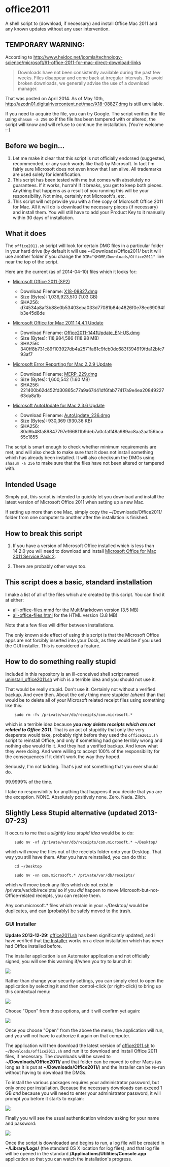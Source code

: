 office2011
==========

A shell script to (download, if necessary) and install Office:Mac 2011 and any known updates without any user intervention.


## TEMPORARY WARNING:

According to <http://www.heidoc.net/joomla/technology-science/microsoft/61-office-2011-for-mac-direct-download-links> 

> Downloads have not been consistently available during the past few weeks. Files disappear and come back at irregular intervals. To avoid broken downloads, we generally advise the use of a download manager.

That was posted on April 2014. As of May 10th, <http://azcdn01.digitalrivercontent.net/mac/X18-08827.dmg> is still unreliable. 

If you need to acquire the file, you can try Google. The script verifies the file using `shasum -a 256` so if the file has been tampered with or altered, the script will know and will refuse to continue the installation. (You’re welcome :-)

## Before we begin… ##

1. Let me make it clear that this script is not officially endorsed (suggested, recommended, or any such words like that) by Microsoft. In fact I'm fairly sure Microsoft does not even know that I am alive. All trademarks are used solely for identification.
2. This script has been tested with me but comes with absolutely no guarantees. If it works, hurrah! If it breaks, you get to keep both pieces. Anything that happens as a result of you running this will be your responsibility. Not mine, certainly not Microsoft's, etc.
3. This script will not provide you with a free copy of Microsoft Office 2011 for Mac. All it will do is download the necessary pieces (if necessary) and install them. You will still have to add your Product Key to it manually within 30 days of installation.

## What it does ##

The `office2011.sh`  script will look for certain DMG files in a particular folder in your hard drive (by default it will use ~/Downloads/Office2011/ but it will use another folder if you change the `DIR="$HOME/Downloads/Office2011"` line near the top of the script.

Here are the current (as of 2014-04-10) files which it looks for:

* [Microsoft Office 2011 (SP2)](http://www.heidoc.net/joomla/technology-science/microsoft/61-office-2011-for-mac-direct-download-links)
	* Download Filename: [X18-08827.dmg](http://msft.digitalrivercontent.net/mac/X18-08827.dmg)
	* Size (Bytes): 1,036,923,510 (1.03 GB)
	* SHA256: d74534a8af3b88e0b53403eba033d77081b84c4826f0e78ec69094fb3e45d8de

* [Microsoft Office for Mac 2011 14.4.1 Update](http://www.microsoft.com/en-us/download/details.aspx?id=42373)
	* Download Filename: [Office2011-1441Update_EN-US.dmg](http://download.microsoft.com/download/A/6/9/A69FE062-D726-456E-A8AA-B1D2A292300E/Office2011-1441Update_EN-US.dmg)
	* Size (Bytes): 118,984,586 (118.98 MB)
	* SHA256: 340ff8b731c89f103927db4a2571fa81c9fcb0dc683f394919fda12bfc793af7

* [Microsoft Error Reporting for Mac 2.2.9 Update](http://www.microsoft.com/en-us/download/details.aspx?id=35382)
	* Download Filename: [MERP_229.dmg](http://download.microsoft.com/download/B/F/B/BFB8DEB8-91CD-4722-AE6F-476C4013CFFC/MERP_229.dmg)
	* Size (Bytes): 1,600,542 (1.60 MB)
	* SHA256: 221400b62d452fd30865c77a9a67441df6fab77417a9e4ea2084922763da8a1b

* [Microsoft AutoUpdate for Mac 2.3.6 Update](http://www.microsoft.com/en-us/download/details.aspx?id=35381)
	* Download Filename: [AutoUpdate_236.dmg](http://download.microsoft.com/download/B/0/D/B0DB40D2-FF90-4633-925A-B8A7D4183279/AutoUpdate_236.dmg)
	* Size (Bytes): 930,369 (930.36 KB)
	* SHA256: 80d9b48fa89847797e166811b9deb7a0cfaff48a989ac8aa2aaf56bca55c1855

The script is smart enough to check whether minimum requirements are met, and will also check to make sure that it does not install something which has already been installed. It will also checksum the DMGs using `shasum -a 256` to make sure that the files have not been altered or tampered with.

## Intended Usage

Simply put, this script is intended to quickly let you download and install the latest version of Microsoft Office 2011 when setting up a new Mac.

If setting up more than one Mac, simply copy the ~/Downloads/Office2011/ folder from one computer to another after the installation is finished.

## How to break this script ##

1. If you have a version of Microsoft Office installed which is less than 14.2.0 you will need to download and install [Microsoft Office for Mac 2011 Service Pack 2](http://www.microsoft.com/en-us/download/details.aspx?id=29419).

2. There are probably other ways too.

## This script does a basic, standard installation ##

I make a list of all of the files which are created by this script. You can find it at either:

* [all-office-files.mmd][5] for the MultiMarkdown version (3.5 MB)
* [all-office-files.html][6] for the HTML version (3.8 MB)

Note that a few files will differ between installations.

The only known side effect of using this script is that the Microsoft Office apps are not
forcibly inserted into your Dock, as they would be if you used the GUI installer.
This is considered a feature.

## How to do something really stupid

Included in this repository is an ill-conceived shell script named [uninstall_office2011.sh][666] which is a terrible idea and you should not use it.

That would be really stupid. Don't use it. Certainly not without a verified backup. And even then. About the only thing more stupider *(ahem)* than that would be to delete all of your Microsoft related receipt files using something like this:

		sudo rm -fv /private/var/db/receipts/com.microsoft.*

which is a terrible idea because ***you may delete receipts which are not related to Office 2011***. That is an act of stupidity that only the very desperate would take, probably right before they used the `office2011.sh` script to reinstall Office, and only if something had gone terribly wrong and nothing else would fix it. And they had a verified backup. And knew what they were doing. And were willing to accept 100% of the responsibility for the consequences if it didn't work the way they hoped.

Seriously, I'm not kidding. That's just not something that you ever should do.

99.9999% of the time.

I take no responsibility for anything that happens if you decide that *you* are the exception. NONE. Absolutely positively none. Zero. Nada. Zilch.

## Slightly Less Stupid alternative (updated 2013-07-23)
It occurs to me that a *slightly less stupid idea* would be to do:

		sudo mv -vf /private/var/db/receipts/com.microsoft.* ~/Desktop/

which will *move* the files out of the receipts folder onto your Desktop. That way you still have them. After you have reinstalled, you can do this:

		cd ~/Desktop

		sudo mv -vn com.microsoft.* /private/var/db/receipts/

which will move *back* any files which do not exist in /private/var/db/receipts/ so if you *did* happen to move Microsoft-but-not-Office-related receipts, you can restore them.

Any com.microsoft.* files which remain in your ~/Desktop/ would be duplicates, and can (probably) be safely moved to the trash.


### GUI Installer ###

**Update 2013-12-29:** [office2011.sh][11] has been significantly updated, and I have verified that [the Installer](https://github.com/tjluoma/office2011/raw/master/Installer.zip) works on a clean installation which has never had Office installed before.

The installer application is an Automator application and not officially signed, you will see this warning if/when you try to launch it:

![](images/01-Install-Office-2011-Cant-Be-Opened.png)

Rather than change your security settings, you can simply elect to open the application by selecting it and then control-click (or right-click) to bring up this  contextual menu:

![](images/02-Install-Office-2011-Control-Click-Open.png)

Choose "Open" from those options, and it will confirm yet again:

![](images/03-Install-Office-2011-Is-From-Unidentified-Developer.png)

Once you choose "Open" from the above the menu, the application will run, and you will not have to authorize it again on that computer.

The application will then download the latest version of [office2011.sh][11] to `~/Downloads/office2011.sh` and run it to download and install Office 2011 files, if necessary. The downloads will be saved to **~/Downloads/Office2011/** and that folder can be moved to other Macs (as long as it is put at **~/Downloads/Office2011/**) and the installer can be re-run without having to download the DMGs.

To install the various packages requires your administrator password, but only once per installation. Because the necessary downloads can exceed 1 GB *and* because you will need to enter your administrator password, it will prompt you before it starts to explain:

![](images/04-Install-Office-2011-Will-Download-And-Install.png)

Finally you will see the usual authentication window asking for your name and password:

![](images/05-osascript-wants-your-password.png)

Once the script is downloaded and begins to run, a log file will be created in **~/Library/Logs/** (the standard OS X location for log files), and that log file will be opened in the standard **/Applications/Utilities/Console.app** application so that you can watch the installation's progress.

<!-- Reference Links -->

[1]: http://www.heidoc.net/joomla/technology-science/microsoft/61-office-2011-for-mac-direct-download-links

[2]: http://www.microsoft.com/en-us/download/details.aspx?id=35382

[3]: http://www.microsoft.com/en-us/download/details.aspx?id=35381

[4]: http://www.microsoft.com/en-us/download/details.aspx?id=42373

[5]: https://raw.github.com/tjluoma/office2011/master/all-office-files.mmd

[6]: https://raw.github.com/tjluoma/office2011/master/all-office-files.html

[11]: https://github.com/tjluoma/office2011/blob/master/office2011.sh

[666]: https://raw.github.com/tjluoma/office2011/master/uninstall_office2011.sh


[msft.digitalrivercontent.net]: http://msft.digitalrivercontent.net/mac/X18-08827.dmg

